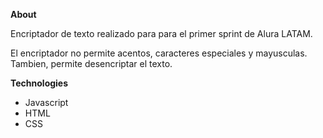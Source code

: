 **About**

Encriptador de texto realizado para para el primer sprint de Alura LATAM.

El encriptador no permite acentos, caracteres especiales y mayusculas.
Tambien, permite desencriptar el texto.


**Technologies**

* Javascript
* HTML
* CSS
